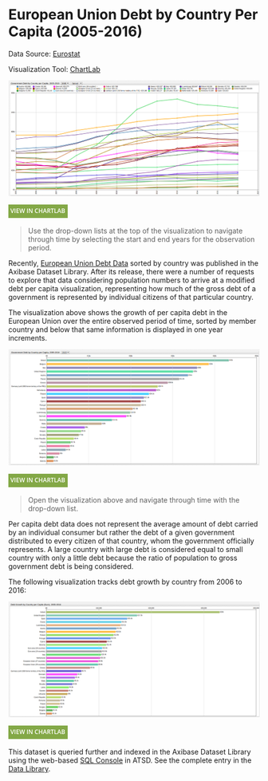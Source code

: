 # European Union Debt by Country Per Capita (2005-2016)

Data Source: [Eurostat](https://ec.europa.eu/)

Visualization Tool: [ChartLab](https://apps.axibase.com/chartlab)

![](./images/eudpc-003.png)

[![View in ChartLab](../../research/images/new-button.png)](https://apps.axibase.com/chartlab/e92a4f6c/10/#fullscreen)

> Use the drop-down lists at the top of the visualization to navigate through time by selecting the start and end
years for the observation period.

Recently, [European Union Debt Data](../../research/data-lib/eu-debt/README.md) sorted by country was published
in the Axibase Dataset Library. After its release, there were a number of requests to explore
that data considering population numbers to arrive at a modified debt per capita visualization, representing how much of the gross debt of a government is represented by individual citizens of that particular country.

The visualization above shows the growth of per capita debt in the European Union over the entire observed period of time,
sorted by member country and below that same information is displayed in one year increments.

![](./images/eudpc-002.png)

[![View in ChartLab](../../research/images/new-button.png)](https://apps.axibase.com/chartlab/d38e750e/#fullscreen)

> Open the visualization above and navigate through time with the drop-down list.

Per capita debt data does not represent the average amount of debt carried by an individual consumer but rather the debt of
a given government distributed to every citizen of that country, whom the government officially represents. A large country
with large debt is considered equal to small country with only a little debt because the ratio of population
to gross government debt is being considered.

The following visualization tracks debt growth by country from 2006 to 2016:

![](./images/eudpc-013.png)

[![View in ChartLab](../../research/images/new-button.png)](https://apps.axibase.com/chartlab/d38e750e/#fullscreen)

This dataset is queried further and indexed in the Axibase Dataset Library using the web-based [SQL Console](https://axibase.com/docs/atsd/sql/) in ATSD.
See the complete entry in the [Data Library](../../research/data-lib/eu-debt-per-capita/README.md).